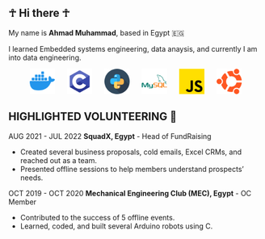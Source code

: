 <!DOCTYPE html>
<html lang="en">
<head>
    <meta charset="UTF-8">
    <meta name="viewport" content="width=device-width, initial-scale=1.0">
    <link rel="stylesheet" href="styles.css">
</head>
<body>

## ☥ Hi there ☥

My name is **Ahmad Muhammad**, based in Egypt 🇪🇬

I learned Embedded systems engineering, data anaysis, and currently I am into data engineering.

<div align="center">
    <img src="Icons/icons8-docker-144.png" alt="Docker" style="height: 50px; width: 50px; padding-right: 20px;">
    <img src="Icons/icons8-c-programming-144.png" alt="C Programming" style="height: 50px; width: 50px; padding-right: 20px;">
    <img src="Icons/snakes_423066.png" alt="Python" style="height: 50px; width: 50px; padding-right: 20px;">
    <img src="Icons/icons8-mysql-144.png" alt="MySQL" style="height: 50px; width: 50px; padding-right: 20px;">
    <img src="Icons/js_5968292.png" alt="JavaScript" style="height: 50px; width: 50px; padding-right: 20px;">
    <img src="Icons/ubuntu_888879.png" alt="Ubuntu" style="height: 50px; width: 50px;">
</div>



</body>
</html>


## HIGHLIGHTED VOLUNTEERING 🤗
AUG 2021 - JUL 2022
**SquadX, Egypt** - Head of FundRaising

- Created several business proposals, cold emails, Excel CRMs, and reached out as a team.
- Presented offline sessions to help members understand prospects’ needs.

OCT 2019 - OCT 2020
**Mechanical Engineering Club (MEC), Egypt** - OC Member

- Contributed to the success of 5 offline events.
- Learned, coded, and built several Arduino robots using C.

<!--
**ahmadMuhammadGd/ahmadmuhammadGd** is a ✨ _special_ ✨ repository because its `README.md` (this file) appears on your GitHub profile.

Here are some ideas to get you started:

- 🔭 I’m currently working on ...
- 🌱 I’m currently learning ...
- 👯 I’m looking to collaborate on ...
- 🤔 I’m looking for help with ...
- 💬 Ask me about ...
- 📫 How to reach me: ...
- 😄 Pronouns: ...
- ⚡ Fun fact: ...
-->
